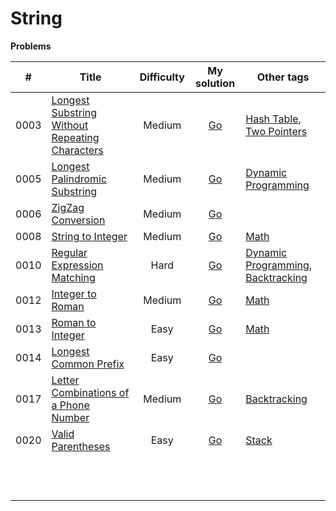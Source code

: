 # String



**Problems**

|  #   | Title                                                        | Difficulty |                         My solution                          | Other tags                                                   |
| :--: | ------------------------------------------------------------ | :--------: | :----------------------------------------------------------: | ------------------------------------------------------------ |
| 0003 | [Longest Substring Without Repeating Characters](https://github.com/Apollo4634/LeetCode/blob/master/problem/hash_table/0003_LongestSubstringWithoutRepeatingCharacters.md) |   Medium   | [Go](https://github.com/Apollo4634/LeetCode/blob/master/solution/hash_table/LongestSubstring.java) | [Hash Table](https://github.com/Apollo4634/LeetCode/blob/master/solution/hash_table/hash_table.md), [Two Pointers](https://github.com/Apollo4634/LeetCode/blob/master/solution/two_pointers/two_pointers.md) |
| 0005 | [Longest Palindromic Substring](https://github.com/Apollo4634/LeetCode/blob/master/problem/string/0005_LongestPalindromicSubstring.md) |   Medium   | [Go](https://github.com/Apollo4634/LeetCode/blob/master/solution/string/LongestPalindromicSubstring.java) | [Dynamic Programming](https://github.com/Apollo4634/LeetCode/blob/master/solution/dynamic_programming/dynamic_programming.md) |
| 0006 | [ZigZag Conversion](https://github.com/Apollo4634/LeetCode/blob/master/problem/string/0006_ZigZagConversion.md) |   Medium   | [Go](https://github.com/Apollo4634/LeetCode/blob/master/solution/string/ZigZagConversion.java) |                                                              |
| 0008 | [String to Integer](https://github.com/Apollo4634/LeetCode/blob/master/problem/math/0008_StringToInteger.md) |   Medium   | [Go](https://github.com/Apollo4634/LeetCode/blob/master/solution/math/StringToInteger.java) | [Math](https://github.com/Apollo4634/LeetCode/blob/master/solution/math/math.md) |
| 0010 | [Regular Expression Matching](https://github.com/Apollo4634/LeetCode/blob/master/problem/string/0010_RegularExpressionMatching.md) |    Hard    | [Go](https://github.com/Apollo4634/LeetCode/blob/master/solution/string/RegularExpressionMatching.java) | [Dynamic Programming](https://github.com/Apollo4634/LeetCode/blob/master/solution/dynamic_programming/dynamic_programming.md), [Backtracking](https://github.com/Apollo4634/LeetCode/blob/master/solution/backtracking/backtracking.md) |
| 0012 | [Integer to Roman](https://github.com/Apollo4634/LeetCode/blob/master/problem/math/0012_IntegerToRoman.md) |   Medium   | [Go](https://github.com/Apollo4634/LeetCode/blob/master/solution/math/IntegerToRoman.java) | [Math](https://github.com/Apollo4634/LeetCode/blob/master/solution/math/math.md) |
| 0013 | [Roman to Integer](https://github.com/Apollo4634/LeetCode/blob/master/problem/math/0013_RomanToInteger.md) |    Easy    | [Go](https://github.com/Apollo4634/LeetCode/blob/master/solution/math/RomanToInteger.java) | [Math](https://github.com/Apollo4634/LeetCode/blob/master/solution/math/math.md) |
| 0014 | [Longest Common Prefix](https://github.com/Apollo4634/LeetCode/blob/master/problem/string/0014_LongestCommonPrefix.md) |    Easy    | [Go](https://github.com/Apollo4634/LeetCode/blob/master/solution/string/LongestCommonPrefix.java) |                                                              |
| 0017 | [Letter Combinations of a Phone Number](https://github.com/Apollo4634/LeetCode/blob/master/problem/string/0017_LetterCombinationsOfAPhoneNumber.md) |   Medium   | [Go](https://github.com/Apollo4634/LeetCode/blob/master/solution/string/LetterCombinationsOfAPhoneNumber.java) | [Backtracking](https://github.com/Apollo4634/LeetCode/blob/master/solution/backtracking/backtracking.md) |
| 0020 | [Valid Parentheses](https://github.com/Apollo4634/LeetCode/blob/master/problem/string/0020_ValidParentheses.md) |    Easy    | [Go](https://github.com/Apollo4634/LeetCode/blob/master/solution/string/ValidParentheses.java) | [Stack](https://github.com/Apollo4634/LeetCode/blob/master/solution/stack/stack.md) |
|      |                                                              |            |                                                              |                                                              |
|      |                                                              |            |                                                              |                                                              |
|      |                                                              |            |                                                              |                                                              |
|      |                                                              |            |                                                              |                                                              |
|      |                                                              |            |                                                              |                                                              |
|      |                                                              |            |                                                              |                                                              |
|      |                                                              |            |                                                              |                                                              |
|      |                                                              |            |                                                              |                                                              |
|      |                                                              |            |                                                              |                                                              |
|      |                                                              |            |                                                              |                                                              |
|      |                                                              |            |                                                              |                                                              |
|      |                                                              |            |                                                              |                                                              |

